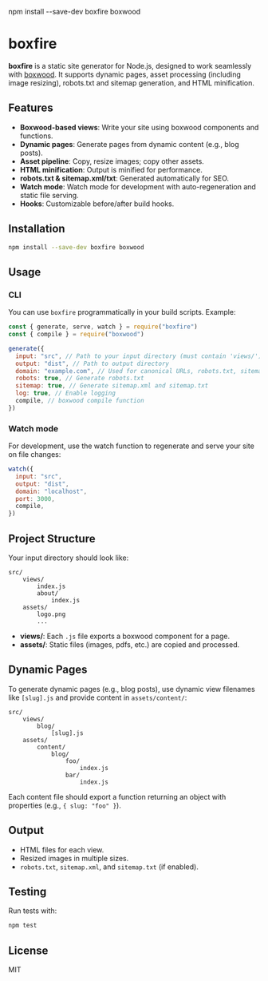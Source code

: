 npm install --save-dev boxfire boxwood

# boxfire

**boxfire** is a static site generator for Node.js, designed to work seamlessly with [boxwood](https://github.com/buxlabs/boxwood). It supports dynamic pages, asset processing (including image resizing), robots.txt and sitemap generation, and HTML minification.

## Features

- **Boxwood-based views**: Write your site using boxwood components and functions.
- **Dynamic pages**: Generate pages from dynamic content (e.g., blog posts).
- **Asset pipeline**: Copy, resize images; copy other assets.
- **HTML minification**: Output is minified for performance.
- **robots.txt & sitemap.xml/txt**: Generated automatically for SEO.
- **Watch mode**: Watch mode for development with auto-regeneration and static file serving.
- **Hooks**: Customizable before/after build hooks.

## Installation

```bash
npm install --save-dev boxfire boxwood
```

## Usage

### CLI

You can use `boxfire` programmatically in your build scripts. Example:

```js
const { generate, serve, watch } = require("boxfire")
const { compile } = require("boxwood")

generate({
  input: "src", // Path to your input directory (must contain 'views/')
  output: "dist", // Path to output directory
  domain: "example.com", // Used for canonical URLs, robots.txt, sitemap
  robots: true, // Generate robots.txt
  sitemap: true, // Generate sitemap.xml and sitemap.txt
  log: true, // Enable logging
  compile, // boxwood compile function
})
```

### Watch mode

For development, use the watch function to regenerate and serve your site on file changes:

```js
watch({
  input: "src",
  output: "dist",
  domain: "localhost",
  port: 3000,
  compile,
})
```

## Project Structure

Your input directory should look like:

```
src/
	views/
		index.js
		about/
			index.js
	assets/
		logo.png
		...
```

- **views/**: Each `.js` file exports a boxwood component for a page.
- **assets/**: Static files (images, pdfs, etc.) are copied and processed.

## Dynamic Pages

To generate dynamic pages (e.g., blog posts), use dynamic view filenames like `[slug].js` and provide content in `assets/content/`:

```
src/
	views/
		blog/
			[slug].js
	assets/
		content/
			blog/
				foo/
					index.js
				bar/
					index.js
```

Each content file should export a function returning an object with properties (e.g., `{ slug: "foo" }`).

## Output

- HTML files for each view.
- Resized images in multiple sizes.
- `robots.txt`, `sitemap.xml`, and `sitemap.txt` (if enabled).

## Testing

Run tests with:

```sh
npm test
```

## License

MIT
